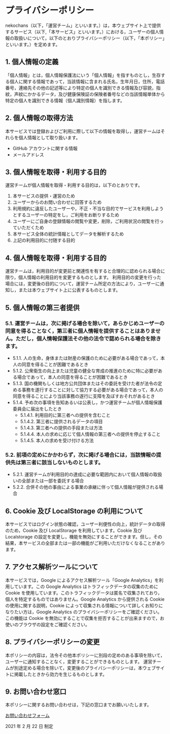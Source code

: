 # プライバシーポリシー

nekochans（以下，「運営チーム」といいます。）は，本ウェブサイト上で提供するサービス（以下,「本サービス」といいます。）における，ユーザーの個人情報の取扱いについて，以下のとおりプライバシーポリシー（以下，「本ポリシー」といいます。）を定めます。

## 1. 個人情報の定義

「個人情報」とは，個人情報保護法にいう「個人情報」を指すものとし，生存する個人に関する情報であって，当該情報に含まれる氏名，生年月日，住所，電話番号，連絡先その他の記述等により特定の個人を識別できる情報及び容貌，指紋，声紋にかかるデータ，及び健康保険証の保険者番号などの当該情報単体から特定の個人を識別できる情報（個人識別情報）を指します。

## 2. 個人情報の取得方法

本サービスでは登録およびご利用に際して以下の情報を取得し，運営チームはそれらを個人情報として取り扱います。

- GitHub アカウントに関する情報
- メールアドレス

## 3. 個人情報を取得・利用する目的

運営チームが個人情報を取得・利用する目的は，以下のとおりです。

1. 本サービスの提供・運営のため
1. ユーザーからのお問い合わせに回答するため
1. 利用規約に違反したユーザーや，不正・不当な目的でサービスを利用しようとするユーザーの特定をし，ご利用をお断りするため
1. ユーザーにご自身の登録情報の閲覧や変更，削除，ご利用状況の閲覧を行っていただくため
1. 本サービス全体の統計情報としてデータを解析するため
1. 上記の利用目的に付随する目的

## 4. 個人情報を取得・利用する目的

運営チームは，利用目的が変更前と関連性を有すると合理的に認められる場合に限り，個人情報の利用目的を変更するものとします。
利用目的の変更を行った場合には，変更後の目的について，運営チーム所定の方法により，ユーザーに通知し，または本ウェブサイト上に公表するものとします。

## 5. 個人情報の第三者提供

### 5.1. 運営チームは，次に掲げる場合を除いて，あらかじめユーザーの同意を得ることなく，第三者に個人情報を提供することはありません。ただし，個人情報保護法その他の法令で認められる場合を除きます。

- 5.1.1. 人の生命，身体または財産の保護のために必要がある場合であって，本人の同意を得ることが困難であるとき
- 5.1.2. 公衆衛生の向上または児童の健全な育成の推進のために特に必要がある場合であって，本人の同意を得ることが困難であるとき
- 5.1.3. 国の機関もしくは地方公共団体またはその委託を受けた者が法令の定める事務を遂行することに対して協力する必要がある場合であって，本人の同意を得ることにより当該事務の遂行に支障を及ぼすおそれがあるとき
- 5.1.4. 予め次の事項を告知あるいは公表し，かつ運営チームが個人情報保護委員会に届出をしたとき
  - 5.1.4.1. 利用目的に第三者への提供を含むこと
  - 5.1.4.2. 第三者に提供されるデータの項目
  - 5.1.4.3. 第三者への提供の手段または方法
  - 5.1.4.4. 本人の求めに応じて個人情報の第三者への提供を停止すること
  - 5.1.4.5. 本人の求めを受け付ける方法

### 5.2. 前項の定めにかかわらず，次に掲げる場合には，当該情報の提供先は第三者に該当しないものとします。

- 5.2.1. 運営チームが利用目的の達成に必要な範囲内において個人情報の取扱いの全部または一部を委託する場合
- 5.2.2. 合併その他の事由による事業の承継に伴って個人情報が提供される場合

## 6. Cookie 及び LocalStorage の利用について

本サービスではログイン状態の確認，ユーザー利便性の向上，統計データの取得のため，Cookie 及び LocalStorage を利用しています。Cookie 及び Localstorage の設定を変更し，機能を無効にすることができます。但し，その結果，本サービスの全部または一部の機能がご利用いただけなくなることがあります。

## 7. アクセス解析ツールについて

本サービスでは，Google によるアクセス解析ツール「Google Analytics」を利用しています。この Google Analytics はトラフィックデータの収集のために Cookie を使用しています。このトラフィックデータは匿名で収集されており，個人を特定するものではありません。Google Analytics から提供される Cookie の使用に関する説明，Cookie によって収集される情報について詳しくお知りになりたい方は，Google Analytics のプライバシーポリシーをご確認ください。
この機能は Cookie を無効にすることで収集を拒否することが出来ますので，お使いのブラウザの設定をご確認ください。

## 8. プライバシーポリシーの変更

本ポリシーの内容は，法令その他本ポリシーに別段の定めのある事項を除いて，ユーザーに通知することなく，変更することができるものとします。
運営チームが別途定める場合を除いて，変更後のプライバシーポリシーは，本ウェブサイトに掲載したときから効力を生じるものとします。

## 9. お問い合わせ窓口

本ポリシーに関するお問い合わせは，下記の窓口までお願いいたします。

[お問い合わせフォーム](https://docs.google.com/forms/d/e/1FAIpQLSf0-A1ysrWQFCDuOZY8f2uH5KhUCB5yqi7TlLEsgl95Q9WKtw/viewform)

2021 年 2 月 22 日 制定
